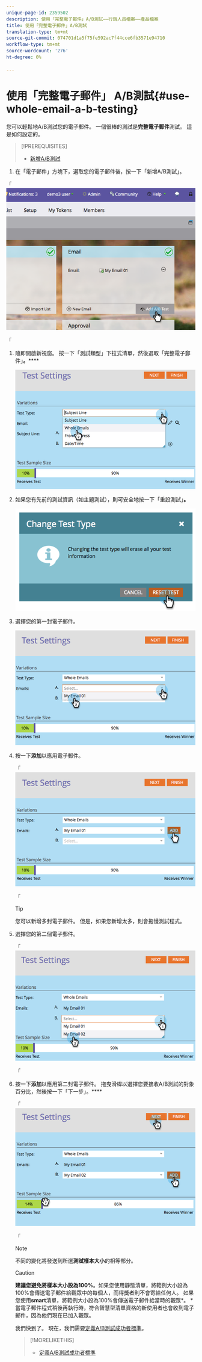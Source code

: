 ```yaml
---
unique-page-id: 2359502
description: 使用「完整電子郵件」A/B測試——行銷人員檔案——產品檔案
title: 使用「完整電子郵件」A/B測試
translation-type: tm+mt
source-git-commit: 074701d1a5f75fe592ac7f44cce6fb3571e94710
workflow-type: tm+mt
source-wordcount: '276'
ht-degree: 0%

---
```



# 使用「完整電子郵件」 A/B測試{#use-whole-email-a-b-testing}

您可以輕鬆地A/B測試您的電子郵件。 一個很棒的測試是&#x200B;**完整電子郵件**&#x200B;測試。 這是如何設定的。

>[!PREREQUISITES]
>
>* [新增A/B測試](add-an-a-b-test.md)

>



1. 在「電子郵件」方塊下，選取您的電子郵件後，按一下「新增A/B測試」。

「 ![](assets/image2014-9-12-15-3a22-3a12.png)

「

1. 隨即開啟新視窗。 按一下「測試類型」下拉式清單，然後選取「完整電子郵件」**。******

   ![](assets/image2014-9-12-15-3a22-3a27.png)

1. 如果您有先前的測試資訊（如主題測試），則可安全地按一下「重設測試」**。**

   ![](assets/image2014-9-12-15-3a22-3a40.png)

1. 選擇您的第一封電子郵件。

   ![](assets/image2014-9-12-15-3a22-3a52.png)

1. 按一下&#x200B;**添加**&#x200B;以應用電子郵件。

   「 ![](assets/image2014-9-12-15-3a23-3a20.png)

   「

   >[!TIP]
   >
   >您可以新增多封電子郵件。 但是，如果您新增太多，則會拖慢測試程式。

1. 選擇您的第二個電子郵件。

   「 ![](assets/image2014-9-12-15-3a23-3a49.png)

   「

1. 按一下&#x200B;**添加**&#x200B;以應用第二封電子郵件。 拖曳滑桿以選擇您要接收A/B測試的對象百分比，然後按一下「下一步」。****

   「 ![](assets/image2014-9-12-15-3a24-3a1.png)

   「

   >[!NOTE]
   >
   >不同的變化將發送到所選&#x200B;**測試樣本大小**&#x200B;的相等部分。

   >[!CAUTION]
   >
   >**建議您避免將樣本大小設為100%**。如果您使用靜態清單，將範例大小設為100%會傳送電子郵件給觀眾中的每個人，而得獎者則不會寄給任何人。 如果您使用&#x200B;**smart**&#x200B;清單，將範例大小設為100%會傳送電子郵件給當時的觀眾*。 *當電子郵件程式稍後再執行時，符合智慧型清單資格的新使用者也會收到電子郵件，因為他們現在已加入觀眾。

   我們快到了。 現在，我們需要[定義A/B測試成功者標準](define-the-a-b-test-winner-criteria.md)。

   >[!MORELIKETHIS]
   >
   >
   >    
   >    
   >    * [定義A/B測試成功者標準](define-the-a-b-test-winner-criteria.md)


